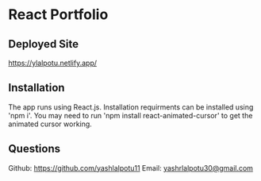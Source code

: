   # React Portfolio

  ## Deployed Site
  https://ylalpotu.netlify.app/

  ## Installation
  The app runs using React.js. Installation requirments can be installed using 'npm i'. You may need to run 'npm install react-animated-cursor' to get the animated cursor working.

  ## Questions
  Github: https://github.com/yashlalpotu11
  Email: yashrlalpotu30@gmail.com
  